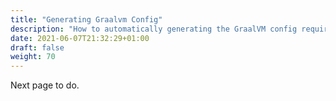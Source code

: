 ```yaml
---
title: "Generating Graalvm Config"
description: "How to automatically generating the GraalVM config required by your application"
date: 2021-06-07T21:32:29+01:00
draft: false
weight: 70
---
```


Next page to do.